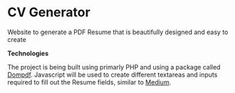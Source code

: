 # CV Generator
Website to generate a PDF Resume that is beautifully designed and easy to create

**Technologies**

The project is being built using primarly PHP and using a package called [Dompdf](https://github.com/dompdf/dompdf). Javascript will be used to create different textareas and inputs required to fill out the Resume fields, similar to [Medium](https://medium.com/).
